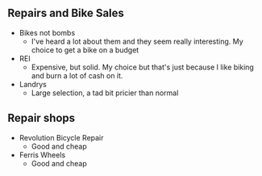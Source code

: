 Repairs and Bike Sales
----------------------

 - Bikes not bombs
   - I've heard a lot about them and they seem really interesting. My choice to get a bike on a budget
 - REI
   - Expensive, but solid. My choice but that's just because I like biking and burn a lot of cash on it.
 - Landrys
   - Large selection, a tad bit pricier than normal

Repair shops
------------

 - Revolution Bicycle Repair
   - Good and cheap
 - Ferris Wheels
   - Good and cheap
